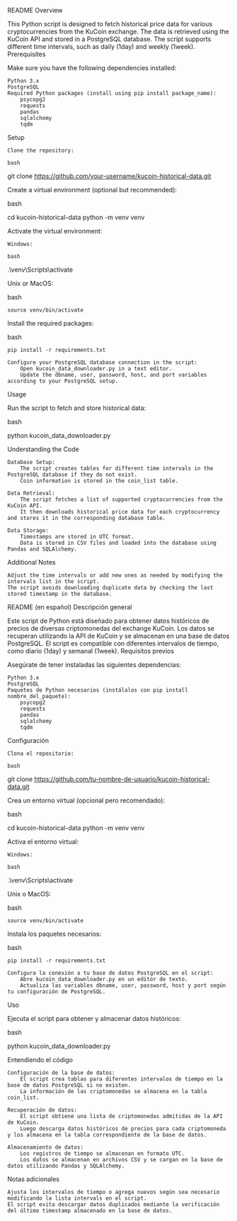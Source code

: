 README
Overview

This Python script is designed to fetch historical price data for various cryptocurrencies from the KuCoin exchange. The data is retrieved using the KuCoin API and stored in a PostgreSQL database. The script supports different time intervals, such as daily (1day) and weekly (1week).
Prerequisites

Make sure you have the following dependencies installed:

    Python 3.x
    PostgreSQL
    Required Python packages (install using pip install package_name):
        psycopg2
        requests
        pandas
        sqlalchemy
        tqdm

Setup

    Clone the repository:

    bash

git clone https://github.com/your-username/kucoin-historical-data.git

Create a virtual environment (optional but recommended):

bash

cd kucoin-historical-data
python -m venv venv

Activate the virtual environment:

    Windows:

    bash

.\venv\Scripts\activate

Unix or MacOS:

bash

    source venv/bin/activate

Install the required packages:

bash

    pip install -r requirements.txt

    Configure your PostgreSQL database connection in the script:
        Open kucoin_data_downloader.py in a text editor.
        Update the dbname, user, password, host, and port variables according to your PostgreSQL setup.

Usage

Run the script to fetch and store historical data:

bash

python kucoin_data_downloader.py

Understanding the Code

    Database Setup:
        The script creates tables for different time intervals in the PostgreSQL database if they do not exist.
        Coin information is stored in the coin_list table.

    Data Retrieval:
        The script fetches a list of supported cryptocurrencies from the KuCoin API.
        It then downloads historical price data for each cryptocurrency and stores it in the corresponding database table.

    Data Storage:
        Timestamps are stored in UTC format.
        Data is stored in CSV files and loaded into the database using Pandas and SQLAlchemy.

Additional Notes

    Adjust the time intervals or add new ones as needed by modifying the intervals list in the script.
    The script avoids downloading duplicate data by checking the last stored timestamp in the database.

README (en español)
Descripción general

Este script de Python está diseñado para obtener datos históricos de precios de diversas criptomonedas del exchange KuCoin. Los datos se recuperan utilizando la API de KuCoin y se almacenan en una base de datos PostgreSQL. El script es compatible con diferentes intervalos de tiempo, como diario (1day) y semanal (1week).
Requisitos previos

Asegúrate de tener instaladas las siguientes dependencias:

    Python 3.x
    PostgreSQL
    Paquetes de Python necesarios (instálalos con pip install nombre_del_paquete):
        psycopg2
        requests
        pandas
        sqlalchemy
        tqdm

Configuración

    Clona el repositorio:

    bash

git clone https://github.com/tu-nombre-de-usuario/kucoin-historical-data.git

Crea un entorno virtual (opcional pero recomendado):

bash

cd kucoin-historical-data
python -m venv venv

Activa el entorno virtual:

    Windows:

    bash

.\venv\Scripts\activate

Unix o MacOS:

bash

    source venv/bin/activate

Instala los paquetes necesarios:

bash

    pip install -r requirements.txt

    Configura la conexión a tu base de datos PostgreSQL en el script:
        Abre kucoin_data_downloader.py en un editor de texto.
        Actualiza las variables dbname, user, password, host y port según tu configuración de PostgreSQL.

Uso

Ejecuta el script para obtener y almacenar datos históricos:

bash

python kucoin_data_downloader.py

Entendiendo el código

    Configuración de la base de datos:
        El script crea tablas para diferentes intervalos de tiempo en la base de datos PostgreSQL si no existen.
        La información de las criptomonedas se almacena en la tabla coin_list.

    Recuperación de datos:
        El script obtiene una lista de criptomonedas admitidas de la API de KuCoin.
        Luego descarga datos históricos de precios para cada criptomoneda y los almacena en la tabla correspondiente de la base de datos.

    Almacenamiento de datos:
        Los registros de tiempo se almacenan en formato UTC.
        Los datos se almacenan en archivos CSV y se cargan en la base de datos utilizando Pandas y SQLAlchemy.

Notas adicionales

    Ajusta los intervalos de tiempo o agrega nuevos según sea necesario modificando la lista intervals en el script.
    El script evita descargar datos duplicados mediante la verificación del último timestamp almacenado en la base de datos.